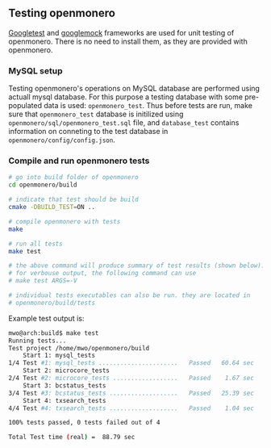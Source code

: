 ## Testing openmonero

[Googletest](https://github.com/google/googletest) and
[googlemock](https://github.com/google/googletest/tree/master/googlemock)
frameworks are used for unit testing of openmonero. There is no need
to install them, as they are provided with openmonero.

### MySQL setup

Testing openmonero's operations on MySQL database are performed using
actuall mysql database. For this purpose a testing database with
some pre-populated data is used: `openmonero_test`. Thus before
tests are run, make sure that `openmonero_test` database is initilized
using `openmonero/sql/openmonero_test.sql` file, and `database_test` contains
information on conneting to the test database in
`openmonero/config/config.json`.

### Compile and run openmonero  tests

```bash
# go into build folder of openmonero
cd openmonero/build

# indicate that test should be build
cmake -DBUILD_TEST=ON ..

# compile openmonero with tests
make

# run all tests
make test

# the above command will produce summary of test results (shown below).
# for verbouse output, the following command can use
# make test ARGS=-V

# individual tests executables can also be run. they are located in
# openmonero/build/tests

```

Example test output is:

```bash
mwo@arch:build$ make test
Running tests...
Test project /home/mwo/openmonero/build
    Start 1: mysql_tests
1/4 Test #1: mysql_tests ......................   Passed   60.64 sec
    Start 2: microcore_tests
2/4 Test #2: microcore_tests ..................   Passed    1.67 sec
    Start 3: bcstatus_tests
3/4 Test #3: bcstatus_tests ...................   Passed   25.39 sec
    Start 4: txsearch_tests
4/4 Test #4: txsearch_tests ...................   Passed    1.04 sec

100% tests passed, 0 tests failed out of 4

Total Test time (real) =  88.79 sec
```
